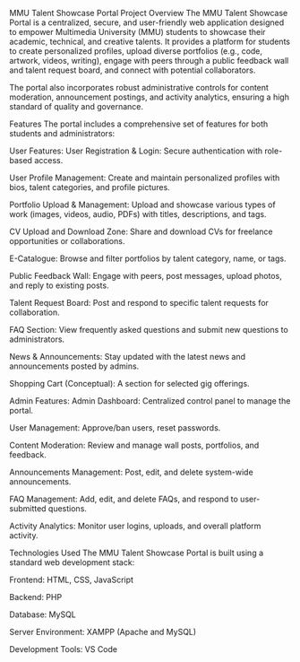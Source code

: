 MMU Talent Showcase Portal
Project Overview
The MMU Talent Showcase Portal is a centralized, secure, and user-friendly web application designed to empower Multimedia University (MMU) students to showcase their academic, technical, and creative talents. It provides a platform for students to create personalized profiles, upload diverse portfolios (e.g., code, artwork, videos, writing), engage with peers through a public feedback wall and talent request board, and connect with potential collaborators.

The portal also incorporates robust administrative controls for content moderation, announcement postings, and activity analytics, ensuring a high standard of quality and governance.

Features
The portal includes a comprehensive set of features for both students and administrators:

User Features:
User Registration & Login: Secure authentication with role-based access.

User Profile Management: Create and maintain personalized profiles with bios, talent categories, and profile pictures.

Portfolio Upload & Management: Upload and showcase various types of work (images, videos, audio, PDFs) with titles, descriptions, and tags.

CV Upload and Download Zone: Share and download CVs for freelance opportunities or collaborations.

E-Catalogue: Browse and filter portfolios by talent category, name, or tags.

Public Feedback Wall: Engage with peers, post messages, upload photos, and reply to existing posts.

Talent Request Board: Post and respond to specific talent requests for collaboration.

FAQ Section: View frequently asked questions and submit new questions to administrators.

News & Announcements: Stay updated with the latest news and announcements posted by admins.

Shopping Cart (Conceptual): A section for selected gig offerings.

Admin Features:
Admin Dashboard: Centralized control panel to manage the portal.

User Management: Approve/ban users, reset passwords.

Content Moderation: Review and manage wall posts, portfolios, and feedback.

Announcements Management: Post, edit, and delete system-wide announcements.

FAQ Management: Add, edit, and delete FAQs, and respond to user-submitted questions.

Activity Analytics: Monitor user logins, uploads, and overall platform activity.

Technologies Used
The MMU Talent Showcase Portal is built using a standard web development stack:

Frontend: HTML, CSS, JavaScript

Backend: PHP

Database: MySQL

Server Environment: XAMPP (Apache and MySQL)

Development Tools: VS Code
